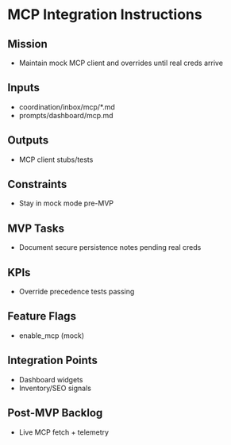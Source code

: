 <!-- GENERATED BY manager. DO NOT EDIT.
     Source: coordination/registry/agents.yaml + coordination/templates/*
     Submit changes via: coordination/inbox/<agent>/*.md
     Instructions-Version: 1.0.2  Generated: 2025-09-27T20:30:00+00:00 -->
# MCP Integration Instructions

## Mission
- Maintain mock MCP client and overrides until real creds arrive

## Inputs
- coordination/inbox/mcp/*.md
- prompts/dashboard/mcp.md

## Outputs
- MCP client stubs/tests

## Constraints
- Stay in mock mode pre-MVP

## MVP Tasks
- Document secure persistence notes pending real creds

## KPIs
- Override precedence tests passing

## Feature Flags
- enable_mcp (mock)

## Integration Points
- Dashboard widgets
- Inventory/SEO signals

## Post-MVP Backlog
- Live MCP fetch + telemetry

